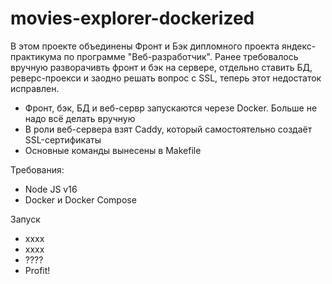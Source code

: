 # movies-explorer-dockerized

В этом проекте объединены Фронт и Бэк дипломного проекта яндекс-практикума по программе "Веб-разработчик". 
Ранее требовалось вручную разворачивть фронт и бэк на сервере, отдельно ставить БД, реверс-проекси и заодно решать вопрос с SSL, теперь этот недостаток исправлен.

- Фронт, бэк, БД и веб-сервр запускаются черезе Docker. Больше не надо всё делать вручную
- В роли веб-сервера взят Caddy, который самостоятельно создаёт SSL-сертификаты
- Основные команды вынесены в Makefile

Требования:
- Node JS v16
- Docker и Docker Compose

Запуск 
- xxxx
- xxxx
- ????
- Profit!